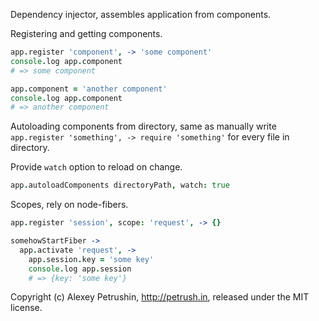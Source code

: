 Dependency injector, assembles application from components.

Registering and getting components.

``` CoffeeScript
app.register 'component', -> 'some component'
console.log app.component
# => some component

app.component = 'another component'
console.log app.component
# => another component
```

Autoloading components from directory, same as manually
write `app.register 'something', -> require 'something'` for every file in
directory.

Provide `watch` option to reload on change.

``` CoffeeScript
app.autoloadComponents directoryPath, watch: true
```

Scopes, rely on node-fibers.

``` CoffeeScript
app.register 'session', scope: 'request', -> {}

somehowStartFiber ->
  app.activate 'request', ->
    app.session.key = 'some key'
    console.log app.session
    # => {key: 'some key'}
```

Copyright (c) Alexey Petrushin, http://petrush.in, released under the MIT license.